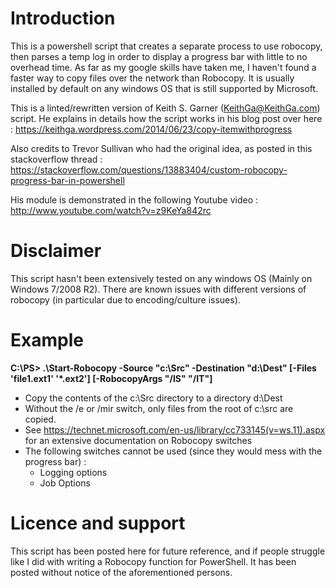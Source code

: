# Introduction

This is a powershell script that creates a separate process to use robocopy, then parses a temp log in order to display a progress bar with little to no overhead time. As far as my google skills have taken me, I haven't found a faster way to copy files over the network than Robocopy. It is usually installed by default on any windows OS that is still supported by Microsoft.

This is a linted/rewritten version of Keith S. Garner (KeithGa@KeithGa.com) script.
He explains in details how the script works in his blog post over here : https://keithga.wordpress.com/2014/06/23/copy-itemwithprogress

Also credits to Trevor Sullivan who had the original idea, as posted in this stackoverflow thread : https://stackoverflow.com/questions/13883404/custom-robocopy-progress-bar-in-powershell

His module is demonstrated in the following Youtube video : http://www.youtube.com/watch?v=z9KeYa842rc

# Disclaimer

This script hasn't been extensively tested on any windows OS (Mainly on Windows 7/2008 R2). There are known issues with different versions of robocopy (in particular due to encoding/culture issues).

# Example

**C:\PS> .\Start-Robocopy -Source "c:\Src" -Destination "d:\Dest" [-Files 'file1.ext1' '*.ext2'] [-RobocopyArgs "/IS" "/IT"]**

* Copy the contents of the c:\Src directory to a directory d:\Dest
* Without the /e or /mir switch, only files from the root of c:\src are copied.
* See https://technet.microsoft.com/en-us/library/cc733145(v=ws.11).aspx for an extensive documentation on Robocopy switches
* The following switches cannot be used (since they would mess with the progress bar) : 
  * Logging options
  * Job Options

# Licence and support

This script has been posted here for future reference, and if people struggle like I did with writing a Robocopy function for PowerShell. It has been posted without notice of the aforementioned persons.
